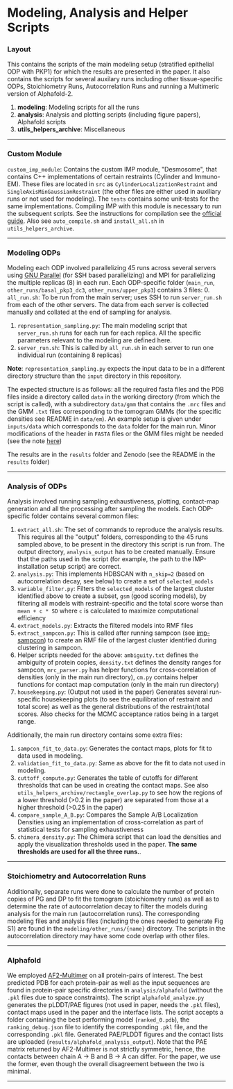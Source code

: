 # Modeling, Analysis and Helper Scripts

### Layout

This contains the scripts of the main modeling setup (stratified epithelial ODP with PKP1) for which the results are presented in the paper. It also contains the scripts for several auxilary runs including other tissue-specific ODPs, Stoichiometry Runs, Autocorrelation Runs and running a Multimeric version of Alphafold-2.

1. **modeling**: Modeling scripts for all the runs
2. **analysis**: Analysis and plotting scripts (including figure papers), Alphafold scripts
3. **utils_helpers_archive**: Miscellaneous

----

### Custom Module

`custom_imp_module`: Contains the custom IMP module, "Desmosome", that contains C++ implementations of certain restraints (Cylinder and Immuno-EM). These files are located in `src` as `CylinderLocalizationRestraint` and `SingleAxisMinGaussianRestraint` (the other files are either used in auxiliary runs or not used for modeling). The `tests` contains some unit-tests for the same implementations. Compiling IMP with this module is necessary to run the subsequent scripts. See the instructions for compilation see the [official guide](https://integrativemodeling.org/nightly/doc/manual/installation.html). Also see `auto_compile.sh` and `install_all.sh` in `utils_helpers_archive`.

----

### Modeling ODPs

Modeling each ODP involved parallelizing 45 runs across several servers using [GNU Parallel](link) (for SSH based parallelizing) and MPI for parallelizing the multiple replicas (8) in each run. Each ODP-specific folder (`main_run`, `other_runs/basal_pkp3_dc3`, `other_runs/upper_pkp3`) contains 3 files:
0. `all_run.sh`: To be run from the main server; uses SSH to run `server_run.sh` from each of the other servers. The data from each server is collected manually and collated at the end of sampling for analysis.
1. `representation_sampling.py`: The main modeling script that `server_run.sh` runs for each run for each replica. All the specific parameters relevant to the modeling are defined here.
2. `server_run.sh`: This is called by `all_run.sh` in each server to run one individual run (containing 8 replicas)

**Note**: `representation_sampling.py` expects the input data to be in a different directory structure than the `input` directory in this repository. 

The expected structure is as follows: all the required fasta files and the PDB files inside a directory called `data` in the working directory (from which the script is called), with a subdirectory `data/gmm` that contains the `.mrc` files and the GMM `.txt` files corresponding to the tomogram GMMs (for the specific densities see README in `data/em`). An example setup is given under `inputs/data` which corresponds to the `data` folder for the main run. Minor modifications of the header in `FASTA` files or the GMM files might be needed (see the note [here](https://github.com/isblab/desmosome/blob/main/input/em/README.md))

The results are in the `results` folder and Zenodo (see the README in the `results` folder)

----

### Analysis of ODPs
Analysis involved running sampling exhaustiveness, plotting, contact-map generation and all the processing after sampling the models. Each ODP-specific folder contains several common files:
1. `extract_all.sh`: The set of commands to reproduce the analysis results. This requires all the "output" folders, corresponding to the 45 runs sampled above, to be present in the directory this script is run from. The output directory, `analysis_output` has to be created manually. Ensure that the paths used in the script (for example, the path to the IMP-installation setup script) are correct.
2. `analysis.py`: This implements HDBSCAN with `n_skip=2` (based on autocorrelation decay, see below) to create a set of `selected_models`
3. `variable_filter.py`: Filters the `selected_models` of the largest cluster identified above to create a subset, `gsm` (good scoring models), by filtering all models with restraint-specific and the total score worse than `mean + c * SD` where `c` is calculated to maximize computational efficiency
4. `extract_models.py`: Extracts the filtered models into RMF files
5. `extract_sampcon.py`: This is called after running sampcon (see [imp-sampcon](https://github.com/salilab/imp-sampcon)) to create an RMF file of the largest cluster identified during clustering in sampcon.
6. Helper scripts needed for the above: `ambiguity.txt` defines the ambiguity of protein copies, `density.txt` defines the density ranges for sampcon, `mrc_parser.py` has helper functions for cross-correlation of densities (only in the main run directory), `cm.py` contains helper functions for contact map computation (only in the main run directory)
7. `housekeeping.py`: (Output not used in the paper) Generates several run-specific housekeeping plots (to see the equilibration of restraint and total score) as well as the general distributions of the restraint/total scores. Also checks for the MCMC acceptance ratios being in a target range.

Additionally, the main run directory contains some extra files:
1. `sampcon_fit_to_data.py`: Generates the contact maps, plots for fit to data used in modeling.
2. `validation_fit_to_data.py`: Same as above for the fit to data not used in modeling.
3. `cuttoff_compute.py`: Generates the table of cutoffs for different thresholds that can be used in creating the contact maps. See also `utils_helpers_archive/rectangle_overlap.py` to see how the regions of a lower threshold (>0.2 in the paper) are separated from those at a higher threshold (>0.25 in the paper)
4. `compare_sample_A_B.py`: Compares the Sample A/B Localization Densities using an implementation of cross-correlation as part of statistical tests for sampling exhaustiveness
5. `chimera_density.py`: The Chimera script that can load the densities and apply the visualization thresholds used in the paper. **The same thresholds are used for all the three runs.**. 

----

### Stoichiometry and Autocorrelation Runs

Additionally, separate runs were done to calculate the number of protein copies of PG and DP to fit the tomogram (stoichiometry runs) as well as to determine the rate of autocorrelation decay to filter the models during analysis for the main run (autocorrelation runs). The corresponding modeling files and analysis files (including the ones needed to generate Fig S1) are found in the `modeling/other_runs/{name}` directory. The scripts in the autocorrelation directory may have some code overlap with other files.

----

### Alphafold

We employed [AF2-Multimer](https://github.com/deepmind/alphafold) on all protein-pairs of interest. The best predicted PDB for each protein-pair as well as the input sequences are found in protein-pair specific directories in `analysis/alphafold` (without the `.pkl` files due to space constraints). The script `alphafold_analyze.py` generates the pLDDT/PAE figures (not used in paper, needs the `.pkl` files), contact maps used in the paper and the interface lists. The script accepts a folder containing the best performing model (`ranked_0.pdb`), the `ranking_debug.json` file to identify the corresponding `.pkl` file, and the corresponding `.pkl` file. Generated PAE/PLDDT figures and the contact lists are uploaded (`results/alphafold_analysis_output`). Note that the PAE matrix returned by AF2-Multimer is not strictly symmetric, hence, the contacts between chain A -> B and B -> A can differ. For the paper, we use the former, even though the overall disagreement between the two is minimal.

----
